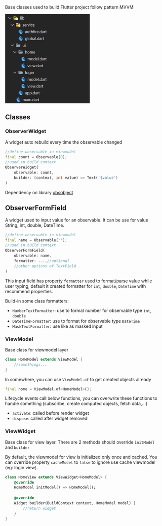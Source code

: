 Base classes used to build Flutter project follow pattern MVVM

![structure](https://raw.githubusercontent.com/hientrung/flutter-viewmodel/master/assets/structure.png)

## Classes

### ObserverWidget

A widget auto rebuild every time the observable changed

```dart
//define observable in viewmodel
final count = Observable(0);
//used in build context
ObserverWidget(
    observable: count,
    builder: (context, int value) => Text('$value')
)

```

Dependency on library [obsobject](https://github.com/hientrung/dart-observable)

## ObserverFormField

A widget used to input value for an observable. It can be use for value String, int, double, DateTime.

```dart
//define observable in viewmodel
final name = Observable('');
//used in build context
ObserverFormField(
    observable: name,
    formatter: ...,//optional
    //other options of TextField
)

```

This input field has property `formatter` used to format/parse value while user typing, default it created formatter for `int`, `double`, `DateTime` with recommend properties.

Build-in some class formatters:

- `NumberTextFormatter`: use to format number for observable type `int`, `double`
- `DateTimeFormatter`: use to format for observable type `DateTime`
- `MaskTextFormatter`: use like as masked input

### ViewModel

Base class for viewmodel layer

```dart
class HomeModel extends ViewModel {
    //somethings...
}
```

In somewhere, you can use `ViewModel.of` to get created objects already

```dart
final home = ViewModel.of<HomeModel>();
```

Lifecycle events call below functions, you can overwrite these functions to handle something (subscribe, create computed objects, fetch data,...)

- `activate`: called before render widget
- `dispose`: called after widget removed

### ViewWidget

Base class for view layer. There are 2 methods should override `initModel` and `builder`

By default, the viewmodel for view is initialized only once and cached. You can override property `cacheModel` to `false` to ignore use cache viewmodel (eg: login view).

```dart
class HomeView extends ViewWidget<HomeModel> {
    @override
    HomeModel initModel() => HomeModel();

    @override
    Widget builder(BuildContext context, HomeModel model) {
        //return widget
    }
}
```
